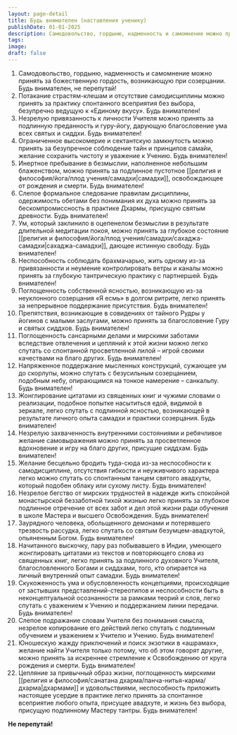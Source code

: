 ```yaml
---
layout: page-detail
title: Будь внимателен (наставления ученику)
publishDate: 01-01-2025
description: Самодовольство, гордыню, надменность и самомнение можно принять за божественную гордость, возникающую при созерцании. Будь внимателен, не перепутай!
tags:
image:
draft: false
---
```

1. Самодовольство, гордыню, надменность и самомнение можно принять за божественную гордость, возникающую при созерцании. Будь внимателен, не перепутай!
2. Потакание страстям-клешам и отсутствие самодисциплины можно принять за практику спонтанного всеприятия без выбора, безупречно ведущую к «Единому вкусу». Будь внимателен!
3. Незрелую привязанность к личности Учителя можно принять за подлинную преданность и гуру-йогу, дарующую благословение ума всех святых и сиддхи. Будь внимателен!
4. Ограниченное высокомерие и сектантскую замкнутость можно принять за безупречное соблюдение тайн и принципов самайи, желание сохранить чистоту и уважение к Учению. Будь внимателен!
5. Инертное пребывание в безмыслии, наполненное небольшим блаженством, можно принять за подлинное пустотное [[религия и философия/йога/плод учения/самадхи|самадхи]], освобождающее от рождения и смерти. Будь внимателен!
6. Слепое формальное следование правилам дисциплины, одержимость обетами без понимания их духа можно принять за бескомпромиссность в практике Дхармы, присущую святым древности. Будь внимателен!
7. Ум, который заклинило в оцепенелом безмыслии в результате длительной медитации покоя, можно принять за глубокое состояние [[религия и философия/йога/плод учения/самадхи/сахаджа-самадхи|сахаджа-самадхи]], дающее истинную свободу. Будь внимателен!
8. Неспособность соблюдать брахмачарью, жить одному из-за привязанности и неумение контролировать ветры и каналы можно принять за глубокую тантрическую практику с партнершей. Будь внимателен!
9. Поглощенность собственной ясностью, возникающую из-за неуклонного созерцания «Я есмь» в долгом ритрите, легко принять за непрерывное поддержание присутствия. Будь внимателен!
10. Препятствия, возникающие в совидениях от тайного Рудры у йогинов с малыми заслугами, можно принять за благословение Гуру и святых сиддхов. Будь внимателен!
11. Поглощенность сансарными делами и мирскими заботами вследствие отвлечения и цепляний к этой жизни можно легко спутать со спонтанной просветленной лилой – игрой своими качествами на благо других. Будь внимателен!
12. Напряженное поддержание мысленных конструкций, сужающее ум до скорлупы, можно спутать с безусильным созерцанием, подобным небу, опирающимся на тонкое намерение – санкальпу. Будь внимателен!
13. Жонглирование цитатами из священных книг и чужими словами о реализации, подобное попытке насытиться едой, видимой в зеркале, легко спутать с подлинной ясностью, возникающей в результате личного опыта самадхи и практики созерцания. Будь внимателен!
14. Незрелую захваченность внутренними состояниями и ребячливое желание самовыражения можно принять за просветленное вдохновение и игру на благо других, присущие сиддхам. Будь внимателен!
15. Желание бесцельно бродить туда-сюда из-за неспособности к самодисциплине, отсутствия гибкости и неуживчивого характера легко можно спутать со спонтанным танцем святого авадхуты, который подобен облаку или сухому листу. Будь внимателен!
16. Незрелое бегство от мирских трудностей в надежде жить спокойной монастырской беззаботной тихой жизнью легко принять за глубокое подлинное отречение от всех забот и дел этой жизни ради обучения в школе Мастера и высшего Освобождения. Будь внимателен!
17. Заурядного человека, обольщенного демонами и потерявшего трезвость рассудка, легко спутать со святым безумцем-авадхутой, опьяненным Богом. Будь внимателен!
18. Начитанного выскочку, пару раз побывавшего в Индии, умеющего жонглировать цитатами из текстов и повторяющего слова из священных книг, легко принять за подлинного духовного Учителя, благословленного Богами и сиддхами, того, кто опирается на личный внутренний опыт самадхи. Будь внимателен!
19. Скукоженность ума и обусловленность концепциями, происходящие от застывших представлений-стереотипов и неспособности быть в неконцептуальной осознанности за рамками теорий и слов, легко спутать с уважением к Учению и поддержанием линии передачи. Будь внимателен!
20. Слепое подражание словам Учителя без понимания смысла, незрелое копирование его действий легко спутать с подлинным обучением и уважением к Учителю и Учению. Будь внимателен!
21. Юношескую жажду приключений и поиск экзотики в «ашрамах», желание найти Учителя только потому, что об этом говорят другие, можно принять за искреннее стремление к Освобождению от круга рождения и смерти. Будь внимателен!
22. Цепляние за привычный образ жизни, поглощенность мирскими [[религия и философия/санатана дхарма/панча-нитья-карма/дхарма|дхармами]] и удовольствиями, неспособность приложить настоящее усердие в практике легко принять за спонтанное всеприятие любого опыта, присущее авадхуте, и жизнь без выбора, присущую подлинному Мастеру тантры. Будь внимателен!

**Не перепутай!**